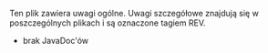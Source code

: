 Ten plik zawiera uwagi ogólne.
Uwagi szczegółowe znajdują się w poszczególnych plikach i są oznaczone tagiem REV.

* brak JavaDoc'ów
